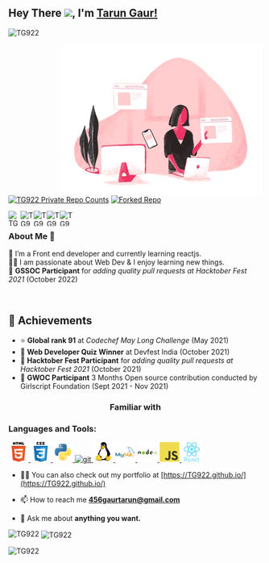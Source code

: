 <!--[![MasterHead](https://media-exp1.licdn.com/dms/imag...)](https://TG922.github.io)-->

## Hey There <img src="https://github.com/TheDudeThatCode/TheDudeThatCode/blob/master/Assets/Hi.gif" width="29px">, I'm [Tarun Gaur!](https://www.linkedin.com/in/tarun-gaur-0164571bb) 
<!--<h3 align="center">A Guy trying to Figure-Out Stuff!!</h3>-->

<p align="left"> <img src="https://komarev.com/ghpvc/?username=TG922&label=Profile%20views&color=129e00&style=plastic" alt="TG922" /> </p>
<img align="right" alt="Coding" width="400" src="https://github.com/TG922/TG922/blob/main/Images/Working.gif">


<!--[![visits](https://github-visit-counter.herokuapp.com/TG922/Contributing-to-open-source/visits.svg)](#)--> <!--[![GitHub issues by-label](https://img.shields.io/github/issues/badges/shields/good%20first%20issue)](https://github.com/TG922/Contributing-to-open-source/issues?q=is%3Aissue+is%3Aopen+label%3A%22good+first+issue%22+) <!--https://github.com/TG922/Contributing-to-open-source/issues--> <!--![Custom badge](https://img.shields.io/endpoint?color=yellow&label=Private%20Repo%20Counts&style=plastic&url=https%3A%2F%2Fgithub.com%2FTG922%3Ftab%3Drepositories)-->
[![TG922 Private Repo Counts](https://img.shields.io/badge/Private%20Repositories-7-blueviolet)](https://github.com/TG922?tab=repositories) <!--https://github.com/TG922/Contributing-to-open-source/issues?q=is%3Aissue+is%3Aopen+label%3A%22good+first+issue%22--><!--![Custom badge](https://img.shields.io/endpoint?color=yellow&label=Private%20Repo%20Counts&style=plastic&url=https%3A%2F%2Fgithub.com%2FTG922%3Ftab%3Drepositories)--> [![Forked Repo](https://img.shields.io/badge/Forked%20Repositories-8-red)](https://github.com/TG922?tab=repositories)


<!--
**TG922/TG922** is a ✨ _special_ ✨ repository because its `README.md` (this file) appears on your GitHub profile.

Here are some ideas to get you started:

- 🔭 I’m currently working on ...
- 🌱 I’m currently learning ...
- 👯 I’m looking to collaborate on ...
- 🤔 I’m looking for help with ...
- 💬 Ask me about ...
- 📫 How to reach me: ...
- 😄 Pronouns: ...
- ⚡ Fun fact: ...
-->


<a href="https://in.linkedin.com/in/tarun-gaur-0164571bb">
  <img align="left" width="24px" src="https://cdn.jsdelivr.net/npm/simple-icons@v3/icons/linkedin.svg" alt="TG922" height="30" width="40" />
</a>

<a href="https://twitter.com/TarunGa32392635">
  <img align="left" width="26px" src="https://cdn.jsdelivr.net/npm/simple-icons@v3/icons/twitter.svg" alt="TG922" height="30" width="40" />
</a>

<a href="mailto:mailtome456gaurtarun@gmail.com">
  <img align="left" width="26px" src="https://cdn.jsdelivr.net/npm/simple-icons@v3/icons/gmail.svg" alt="TG922" height="30" width="40" />
</a>

<a href="https://instagram.com/gaurtarun98">
  <img align="left" width="26px" src="https://cdn.jsdelivr.net/npm/simple-icons@3.0.1/icons/instagram.svg" alt="TG922" height="30" width="40" />
</a>

<a href="https://medium.com/@gaurtarun77">
  <img align="left" width="26px" src="https://cdn.jsdelivr.net/npm/simple-icons@v3/icons/medium.svg" alt="TG922" height="30" width="40" />
</a>

<br />


### About Me 🚀
🌱 I’m a Front end developer and currently learning reactjs. </br>
👨‍💻  I am passionate about Web Dev & I enjoy learning new things. </br>
🤝 **GSSOC Participant** for _adding quality pull requests at Hacktober Fest 2021_ (October 2022)

<br>

## 🏅 Achievements

-   ⭐ **Global rank 91** at _Codechef May Long Challenge_ (May 2021)
-   🥇 **Web Developer Quiz Winner** at Devfest India (October 2021)
-   🤝 **Hacktober Fest Participant** for _adding quality pull requests at Hacktober Fest 2021_ (October 2021)
-   🤝 **GWOC Participant** 3 Months Open source contribution conducted by Girlscript Foundation (Sept 2021 - Nov 2021)


<h3 align="center">Familiar with</h3>


<h3 align="left">Languages and Tools:</h3>
<p align="left">
  <a href="https://www.w3.org/html/" target="_blank"> <img src="https://raw.githubusercontent.com/devicons/devicon/master/icons/html5/html5-original-wordmark.svg" alt="html5" width="40" height="40"/> </a>
   <a href="https://www.w3schools.com/css/" target="_blank"> <img src="https://raw.githubusercontent.com/devicons/devicon/master/icons/css3/css3-original-wordmark.svg" alt="css3" width="40" height="40"/> </a>
  <a href="https://www.python.org" target="_blank"> <img src="https://raw.githubusercontent.com/devicons/devicon/master/icons/python/python-original.svg" alt="python" width="40" height="40"/> </a>
   <a href="https://git-scm.com/" target="_blank"> <img src="https://www.vectorlogo.zone/logos/git-scm/git-scm-icon.svg" alt="git" width="40" height="40"/> </a> 
   <a href="https://www.linux.org/" target="_blank"> <img src="https://raw.githubusercontent.com/devicons/devicon/master/icons/linux/linux-original.svg" alt="linux" width="40" height="40"/> </a>
  <a href="https://www.mysql.com/" target="_blank"> <img src="https://raw.githubusercontent.com/devicons/devicon/master/icons/mysql/mysql-original-wordmark.svg" alt="mysql" width="40" height="40"/> </a>
  <!-- <a href="https://expressjs.com" target="_blank"> <img src="https://raw.githubusercontent.com/devicons/devicon/master/icons/express/express-original-wordmark.svg" alt="express" width="40" height="40"/> </a>-->
   <a href="https://nodejs.org" target="_blank"> <img src="https://raw.githubusercontent.com/devicons/devicon/master/icons/nodejs/nodejs-original-wordmark.svg" alt="nodejs" width="40" height="40"/> </a>
  <!-- <a href="https://www.mongodb.com/" target="_blank"> <img src="https://raw.githubusercontent.com/devicons/devicon/master/icons/mongodb/mongodb-original-wordmark.svg" alt="mongodb" width="40" height="40"/> </a>-->
  <!-- <a href="https://getbootstrap.com" target="_blank"> <img src="https://raw.githubusercontent.com/devicons/devicon/master/icons/bootstrap/bootstrap-plain-wordmark.svg" alt="bootstrap" width="40" height="40"/> </a>-->
 <!-- <a href="https://firebase.google.com/" target="_blank"> <img src="https://www.vectorlogo.zone/logos/firebase/firebase-icon.svg" alt="firebase" width="40" height="40"/> </a>-->
 <a href="https://developer.mozilla.org/en-US/docs/Web/JavaScript" target="_blank"> <img src="https://raw.githubusercontent.com/devicons/devicon/master/icons/javascript/javascript-original.svg" alt="javascript" width="40" height="40"/> </a>
 <a href="https://reactjs.org/" target="_blank"> <img src="https://raw.githubusercontent.com/devicons/devicon/master/icons/react/react-original-wordmark.svg" alt="react" width="40" height="40"/> </a> 

<!-- <a href="https://reactnative.dev/" target="_blank"> <img src="https://reactnative.dev/img/header_logo.svg" alt="reactnative" width="40" height="40"/> </a>
<br>-->


- 👨‍💻 You can also check out my portfolio at [https://TG922.github.io/](https://TG922.github.io/)

- 📫 How to reach me **456gaurtarun@gmail.com**

<!--- ⚡ Fun fact **I think I am funny XD**-->

- 💬 Ask me about **anything you want.**

<!-- - 📝 I write some articles on [Medium](https://TG922.medium.com)-->


<!--<h3 align="left">Languages and Tools:</h3>
<p align="left"> <a href="https://www.cprogramming.com/" target="_blank"> <img src="https://devicons.github.io/devicon/devicon.git/icons/c/c-original.svg" alt="c" width="40" height="40"/> </a> <a href="https://www.w3schools.com/cpp/" target="_blank"> <img src="https://devicons.github.io/devicon/devicon.git/icons/cplusplus/cplusplus-original.svg" alt="cplusplus" width="40" height="40"/> </a> <a href="https://www.w3schools.com/css/" target="_blank"> <img src="https://devicons.github.io/devicon/devicon.git/icons/css3/css3-original-wordmark.svg" alt="css3" width="40" height="40"/> </a> <a href="https://www.figma.com/" target="_blank"> <img src="https://www.vectorlogo.zone/logos/figma/figma-icon.svg" alt="figma" width="40" height="40"/> </a> <a href="https://flutter.dev" target="_blank"> <img src="https://www.vectorlogo.zone/logos/flutterio/flutterio-icon.svg" alt="flutter" width="40" height="40"/> </a> <a href="https://git-scm.com/" target="_blank"> <img src="https://www.vectorlogo.zone/logos/git-scm/git-scm-icon.svg" alt="git" width="40" height="40"/> </a> <a href="https://www.w3.org/html/" target="_blank"> <img src="https://devicons.github.io/devicon/devicon.git/icons/html5/html5-original-wordmark.svg" alt="html5" width="40" height="40"/> </a> <a href="https://www.linux.org/" target="_blank"> <img src="https://devicons.github.io/devicon/devicon.git/icons/linux/linux-original.svg" alt="linux" width="40" height="40"/> </a> <a href="https://www.photoshop.com/en" target="_blank"> <img src="https://devicons.github.io/devicon/devicon.git/icons/photoshop/photoshop-plain.svg" alt="photoshop" width="40" height="40"/> </a> <a href="https://www.python.org" target="_blank"> <img src="https://devicons.github.io/devicon/devicon.git/icons/python/python-original.svg" alt="python" width="40" height="40"/> </a> </p>-->

<p><img align="left" src="https://github-readme-stats.vercel.app/api/top-langs?username=TG922&show_icons=true&locale=en&layout=compact" alt="TG922" /></p>

<p>&nbsp;<img align="center" src="https://github-readme-stats.vercel.app/api?username=TG922&show_icons=true&locale=en" alt="TG922" /></p>








<!-- ### 📕 Blog Posts
- [React-Redux : A basic intro for Back-end developers](https://tg.medium.com/react-redux-intro-for-back-end-developers-5113c0a498a9)
- [Add a README for your profile : GitHub feature](https://tg.medium.com/add-a-readme-for-your-profile-github-feature-8f1ac11cb112)
<br/>

![visitors](https://visitor-badge.laobi.icu/badge?page_id=TG922.TG922) -->


<p><img align="center" src="https://github-readme-streak-stats.herokuapp.com/?user=TG922&" alt="TG922" /></p>
